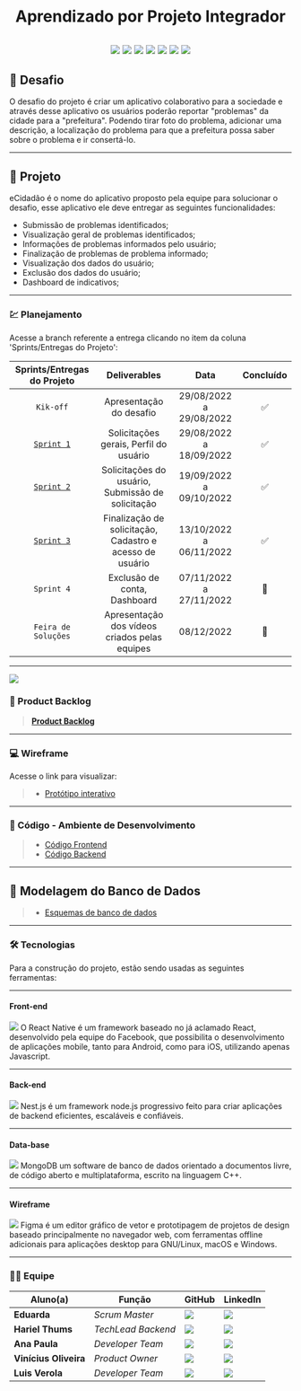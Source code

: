 <h1 align="center"> 
  Aprendizado por Projeto Integrador
</h1>

<h2 align="center"> 
  
![](https://img.shields.io/badge/React_Native-20232A?style=for-the-badge&logo=react&logoColor=61DAFB) ![](https://img.shields.io/badge/Expo-1B1F23?style=for-the-badge&logo=expo&logoColor=white) ![](https://img.shields.io/badge/styled--components-DB7093?style=for-the-badge&logo=styled-components&logoColor=white) ![](https://img.shields.io/badge/Node.js-339933?style=for-the-badge&logo=nodedotjs&logoColor=white) ![](https://img.shields.io/badge/nestjs-E0234E?style=for-the-badge&logo=nestjs&logoColor=white) ![](https://img.shields.io/badge/TypeScript-007ACC?style=for-the-badge&logo=typescript&logoColor=white) ![](https://img.shields.io/badge/MongoDB-4EA94B?style=for-the-badge&logo=mongodb&logoColor=white)  
  
</h2>

## 📌 Desafio

<p>
O desafio do projeto é criar um aplicativo colaborativo para a sociedade e através desse aplicativo os usuários poderão reportar "problemas" da cidade para a "prefeitura". Podendo tirar foto do problema, adicionar uma descrição, a localização do problema para que a prefeitura possa saber sobre o problema e ir consertá-lo.
<p>
<p>

---

## 🏁 Projeto

eCidadão é o nome do aplicativo proposto pela equipe para solucionar o desafio, esse aplicativo ele deve entregar as seguintes funcionalidades:

- Submissão de problemas identificados;
- Visualização geral de problemas identificados;
- Informações de problemas informados pelo usuário;
- Finalização de problemas de problema informado;
- Visualização dos dados do usuário;
- Exclusão dos dados do usuário;
- Dashboard de indicativos;

---

### 💹 Planejamento

Acesse a branch referente a entrega clicando no item da coluna 'Sprints/Entregas do Projeto':

| Sprints/Entregas do Projeto |                   Deliverables                    |          Data           | Concluído |
| :-------------------------: | :-----------------------------------------------: | :---------------------: | :-------: |
|          `Kik-off`          |              Apresentação do desafio              | 29/08/2022 a 29/08/2022 |    ✅     |
|       [`Sprint 1`](https://github.com/cluster-8/eCidadao/tree/Sprint-1)        |      Solicitações gerais, Perfil do usuário       | 29/08/2022 a 18/09/2022 |    ✅     |
|         [`Sprint 2`](https://github.com/cluster-8/eCidadao/tree/Sprint-2)          | Solicitações do usuário, Submissão de solicitação | 19/09/2022 a 09/10/2022 |    ✅     |
|         [`Sprint 3`](https://github.com/cluster-8/eCidadao/blob/Sprint-3/README.md)          |  Finalização de solicitação, Cadastro e acesso de usuário  | 13/10/2022 a 06/11/2022 |    ✅     |
|         `Sprint 4`          |            Exclusão de conta, Dashboard             | 07/11/2022 a 27/11/2022 |    🚧     |
|     `Feira de Soluções`     |   Apresentação dos vídeos criados pelas equipes   |       08/12/2022        |    🚧     |

---

![](https://github.com/cluster-8/eCidadao/blob/main/docs/images/planejamento-sprint.png)

### 📃 Product Backlog

> [**Product Backlog**](https://github.com/cluster-8/eCidadao/blob/main/docs/Product_Backlog_-_eCidado_-_Cluster_8-1.pdf)

---

### 💻 Wireframe

Acesse o link para visualizar:

> - [Protótipo interativo](https://www.figma.com/proto/Z9tFxvXDa5ntOBZ4g77Ubh/Cluster-8---API-5-SEMESTRE?scaling=min-zoom&page-id=0%3A1&starting-point-node-id=491%3A324&node-id=491%3A324)

---

### 📃 Código - Ambiente de Desenvolvimento

> - [Código Frontend](https://github.com/cluster-8/eCidadao/tree/development)
> - [Código Backend](https://github.com/cluster-8/eCidadao-api)

---

## 🎲 Modelagem do Banco de Dados

> - [Esquemas de banco de dados](https://github.com/cluster-8/eCidadao/blob/main/docs/images/modelo-de-dados.jpeg)

---

### 🛠 Tecnologias

Para a construção do projeto, estão sendo usadas as seguintes ferramentas:

---

#### **Front-end**

<img src= "https://img.shields.io/badge/React_Native-20232A?style=for-the-badge&logo=react&logoColor=61DAFB">
O React Native é um framework baseado no já aclamado React, desenvolvido pela equipe do Facebook, que possibilita o desenvolvimento de aplicações mobile, tanto para Android, como para iOS, utilizando apenas Javascript.
  
--------------------------------------------------------------------------------------------------------------------------------------------------------------
  
#### **Back-end**  
<img src= "https://img.shields.io/badge/nestjs-E0234E?style=for-the-badge&logo=nestjs&logoColor=white">
Nest.js é um framework node.js progressivo feito para criar aplicações de backend eficientes, escaláveis e confiáveis.
  
--------------------------------------------------------------------------------------------------------------------------------------------------------------
  
#### **Data-base** 
<img src= "https://img.shields.io/badge/MongoDB-4EA94B?style=for-the-badge&logo=mongodb&logoColor=white">
MongoDB um software de banco de dados orientado a documentos livre, de código aberto e multiplataforma, escrito na linguagem C++.
  
--------------------------------------------------------------------------------------------------------------------------------------------------------------
  
#### **Wireframe** 
<img src= "https://img.shields.io/badge/Figma-F24E1E?style=for-the-badge&logo=figma&logoColor=white">
Figma é um editor gráfico de vetor e prototipagem de projetos de design baseado principalmente no navegador web, com ferramentas offline adicionais para aplicações desktop para GNU/Linux, macOS e Windows.
  
--------------------------------------------------------------------------------------------------------------------------------------------------------------
  
### 👨‍💻 Equipe

| Aluno(a)              | Função             | GitHub                                                              | LinkedIn                                                                                          |
| --------------------- | ------------------ | ------------------------------------------------------------------- | ------------------------------------------------------------------------------------------------- |
| **Eduarda**           | _Scrum Master_     | [![](https://bit.ly/3f9Xo0P)](https://github.com/EduardaGiudice)    | ![](https://bit.ly/2P1ZogM)                                                                       |
| **Hariel Thums**      | _TechLead Backend_ | [![](https://bit.ly/3f9Xo0P)](https://github.com/HarielThums)       | [![](https://bit.ly/2P1ZogM)](https://bit.ly/3f9bjUH)                                             |
| **Ana Paula**         | _Developer Team_   | [![](https://bit.ly/3f9Xo0P)](https://github.com/AnaPaulaSOliveira) | [![](https://bit.ly/2P1ZogM)](https://www.linkedin.com/in/ana-paula-santos-de-oliveira-237a401ab) |
| **Vinícius Oliveira** | _Product Owner_    | [![](https://bit.ly/3f9Xo0P)](https://github.com/vinicius-hso)      | [![](https://bit.ly/2P1ZogM)](https://bit.ly/3fdl0BE)                                             |
| **Luis Verola**       | _Developer Team_   | [![](https://bit.ly/3f9Xo0P)](https://github.com/LVerola)           | [![](https://bit.ly/2P1ZogM)](http://www.linkedin.com/in/LVerola)                                 |
